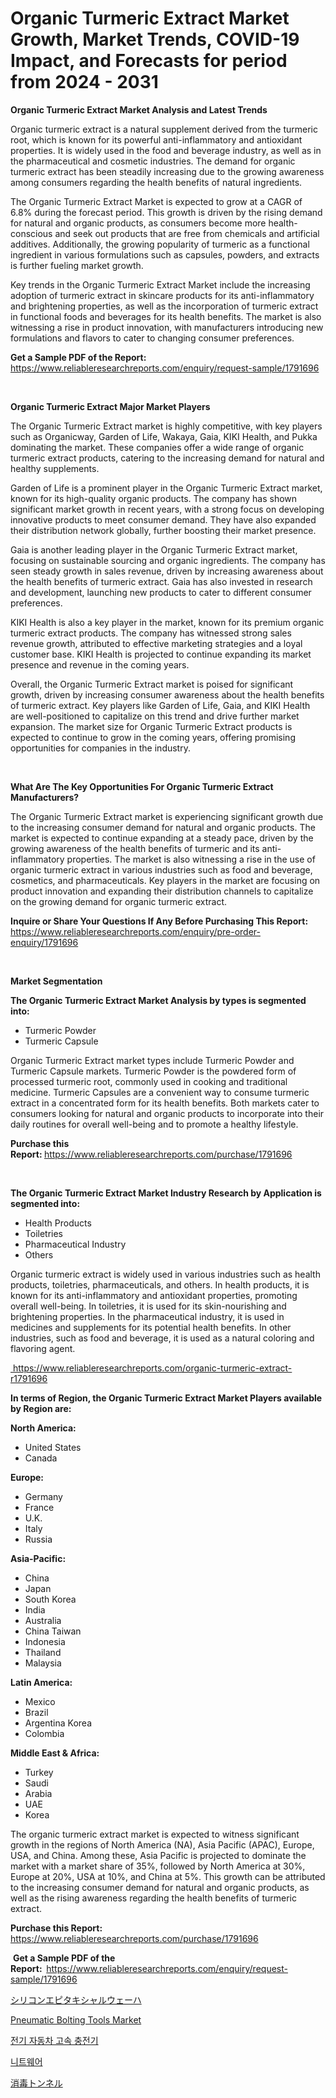 <p><h1>Organic Turmeric Extract Market Growth, Market Trends, COVID-19 Impact, and Forecasts for period from 2024 - 2031</h1></p><p><strong>Organic Turmeric Extract Market Analysis and Latest Trends</strong></p>
<p><p>Organic turmeric extract is a natural supplement derived from the turmeric root, which is known for its powerful anti-inflammatory and antioxidant properties. It is widely used in the food and beverage industry, as well as in the pharmaceutical and cosmetic industries. The demand for organic turmeric extract has been steadily increasing due to the growing awareness among consumers regarding the health benefits of natural ingredients.</p><p>The Organic Turmeric Extract Market is expected to grow at a CAGR of 6.8% during the forecast period. This growth is driven by the rising demand for natural and organic products, as consumers become more health-conscious and seek out products that are free from chemicals and artificial additives. Additionally, the growing popularity of turmeric as a functional ingredient in various formulations such as capsules, powders, and extracts is further fueling market growth.</p><p>Key trends in the Organic Turmeric Extract Market include the increasing adoption of turmeric extract in skincare products for its anti-inflammatory and brightening properties, as well as the incorporation of turmeric extract in functional foods and beverages for its health benefits. The market is also witnessing a rise in product innovation, with manufacturers introducing new formulations and flavors to cater to changing consumer preferences.</p></p>
<p><strong>Get a Sample PDF of the Report:&nbsp;</strong> <a href="https://www.reliableresearchreports.com/enquiry/request-sample/1791696">https://www.reliableresearchreports.com/enquiry/request-sample/1791696</a></p>
<p>&nbsp;</p>
<p><strong>Organic Turmeric Extract Major Market Players</strong></p>
<p><p>The Organic Turmeric Extract market is highly competitive, with key players such as Organicway, Garden of Life, Wakaya, Gaia, KIKI Health, and Pukka dominating the market. These companies offer a wide range of organic turmeric extract products, catering to the increasing demand for natural and healthy supplements.</p><p>Garden of Life is a prominent player in the Organic Turmeric Extract market, known for its high-quality organic products. The company has shown significant market growth in recent years, with a strong focus on developing innovative products to meet consumer demand. They have also expanded their distribution network globally, further boosting their market presence.</p><p>Gaia is another leading player in the Organic Turmeric Extract market, focusing on sustainable sourcing and organic ingredients. The company has seen steady growth in sales revenue, driven by increasing awareness about the health benefits of turmeric extract. Gaia has also invested in research and development, launching new products to cater to different consumer preferences.</p><p>KIKI Health is also a key player in the market, known for its premium organic turmeric extract products. The company has witnessed strong sales revenue growth, attributed to effective marketing strategies and a loyal customer base. KIKI Health is projected to continue expanding its market presence and revenue in the coming years.</p><p>Overall, the Organic Turmeric Extract market is poised for significant growth, driven by increasing consumer awareness about the health benefits of turmeric extract. Key players like Garden of Life, Gaia, and KIKI Health are well-positioned to capitalize on this trend and drive further market expansion. The market size for Organic Turmeric Extract products is expected to continue to grow in the coming years, offering promising opportunities for companies in the industry.</p></p>
<p>&nbsp;</p>
<p><strong>What Are The Key Opportunities For Organic Turmeric Extract Manufacturers?</strong></p>
<p><p>The Organic Turmeric Extract market is experiencing significant growth due to the increasing consumer demand for natural and organic products. The market is expected to continue expanding at a steady pace, driven by the growing awareness of the health benefits of turmeric and its anti-inflammatory properties. The market is also witnessing a rise in the use of organic turmeric extract in various industries such as food and beverage, cosmetics, and pharmaceuticals. Key players in the market are focusing on product innovation and expanding their distribution channels to capitalize on the growing demand for organic turmeric extract.</p></p>
<p><strong>Inquire or Share Your Questions If Any Before Purchasing This Report:</strong> <a href="https://www.reliableresearchreports.com/enquiry/pre-order-enquiry/1791696">https://www.reliableresearchreports.com/enquiry/pre-order-enquiry/1791696</a></p>
<p>&nbsp;</p>
<p><strong>Market Segmentation</strong></p>
<p><strong>The Organic Turmeric Extract Market Analysis by types is segmented into:</strong></p>
<p><ul><li>Turmeric Powder</li><li>Turmeric Capsule</li></ul></p>
<p><p>Organic Turmeric Extract market types include Turmeric Powder and Turmeric Capsule markets. Turmeric Powder is the powdered form of processed turmeric root, commonly used in cooking and traditional medicine. Turmeric Capsules are a convenient way to consume turmeric extract in a concentrated form for its health benefits. Both markets cater to consumers looking for natural and organic products to incorporate into their daily routines for overall well-being and to promote a healthy lifestyle.</p></p>
<p><strong>Purchase this Report:&nbsp;</strong><a href="https://www.reliableresearchreports.com/purchase/1791696">https://www.reliableresearchreports.com/purchase/1791696</a></p>
<p>&nbsp;</p>
<p><strong>The Organic Turmeric Extract Market Industry Research by Application is segmented into:</strong></p>
<p><ul><li>Health Products</li><li>Toiletries</li><li>Pharmaceutical Industry</li><li>Others</li></ul></p>
<p><p>Organic turmeric extract is widely used in various industries such as health products, toiletries, pharmaceuticals, and others. In health products, it is known for its anti-inflammatory and antioxidant properties, promoting overall well-being. In toiletries, it is used for its skin-nourishing and brightening properties. In the pharmaceutical industry, it is used in medicines and supplements for its potential health benefits. In other industries, such as food and beverage, it is used as a natural coloring and flavoring agent.</p></p>
<p><a href="https://www.reliableresearchreports.com/organic-turmeric-extract-r1791696">&nbsp;https://www.reliableresearchreports.com/organic-turmeric-extract-r1791696</a></p>
<p><strong>In terms of Region, the Organic Turmeric Extract Market Players available by Region are:</strong></p>
<p>
    <p> <strong> North America: </strong>
        <ul>
            <li>United States</li>
            <li>Canada</li>
        </ul>
        </p> 
    <p> <strong> Europe: </strong>
        <ul>
            <li>Germany</li>
            <li>France</li>
            <li>U.K.</li>
            <li>Italy</li>
            <li>Russia</li>
        </ul>
        </p> 
    <p> <strong> Asia-Pacific: </strong>
        <ul>
            <li>China</li>
            <li>Japan</li>
            <li>South Korea</li>
            <li>India</li>
            <li>Australia</li>
            <li>China Taiwan</li>
            <li>Indonesia</li>
            <li>Thailand</li>
            <li>Malaysia</li>
        </ul>
        </p> 
    <p> <strong> Latin America: </strong>
        <ul>
            <li>Mexico</li>
            <li>Brazil</li>
            <li>Argentina Korea</li>
            <li>Colombia</li>
        </ul>
        </p> 
    <p> <strong> Middle East & Africa: </strong>
        <ul>
            <li>Turkey</li>
            <li>Saudi</li>
            <li>Arabia</li>
            <li>UAE</li>
            <li>Korea</li>
        </ul>
    </p>
    </p>
<p><p>The organic turmeric extract market is expected to witness significant growth in the regions of North America (NA), Asia Pacific (APAC), Europe, USA, and China. Among these, Asia Pacific is projected to dominate the market with a market share of 35%, followed by North America at 30%, Europe at 20%, USA at 10%, and China at 5%. This growth can be attributed to the increasing consumer demand for natural and organic products, as well as the rising awareness regarding the health benefits of turmeric extract.</p></p>
<p><strong>Purchase this Report: </strong><a href="https://www.reliableresearchreports.com/purchase/1791696">https://www.reliableresearchreports.com/purchase/1791696</a></p>
<p>&nbsp;<strong>Get a Sample PDF of the Report:&nbsp;&nbsp;</strong><a href="https://www.reliableresearchreports.com/enquiry/request-sample/1791696">https://www.reliableresearchreports.com/enquiry/request-sample/1791696</a></p>
<p><strong></strong></p>
<p><p><a href="https://medium.com/@scotttyesha/%E3%82%B7%E3%83%AA%E3%82%B3%E3%83%B3%E3%82%A8%E3%83%94%E3%82%BF%E3%82%AD%E3%82%B7%E3%83%A3%E3%83%AB%E3%82%A6%E3%82%A7%E3%83%8F%E5%B8%82%E5%A0%B4%E3%81%AE%E8%A6%8F%E6%A8%A1-%E5%B8%82%E5%A0%B4%E3%82%BB%E3%82%B0%E3%83%A1%E3%83%B3%E3%83%86%E3%83%BC%E3%82%B7%E3%83%A7%E3%83%B3-%E5%B8%82%E5%A0%B4%E3%83%88%E3%83%AC%E3%83%B3%E3%83%89-%E3%81%8A%E3%82%88%E3%81%B32031%E5%B9%B4%E3%81%BE%E3%81%A7%E3%81%AE%E6%88%90%E9%95%B7%E5%88%86%E6%9E%90%E4%BA%88%E6%B8%AC-b39873dfa3a0">シリコンエピタキシャルウェーハ</a></p><p><a href="https://issuu.com/reportprime-2/docs/pneumatic-bolting-tools-market-size-2030.pptx">Pneumatic Bolting Tools Market</a></p><p><a href="https://medium.com/@vlcostes/%EA%B8%80%EB%A1%9C%EB%B2%8C-%EC%A0%84%EA%B8%B0-%EC%9E%90%EB%8F%99%EC%B0%A8-%EA%B3%A0%EC%86%8D-%EC%B6%A9%EC%A0%84%EA%B8%B0-%EC%8B%9C%EC%9E%A5-%EC%A0%9C%ED%92%88-%EC%9C%A0%ED%98%95%EC%97%90-%EC%A4%91%EC%A0%90%EC%9D%84-%EB%91%94-%EB%B6%84%EC%84%9D-%EB%B0%8F-%EC%98%88%EC%B8%A1-%EC%B0%A8%EB%9F%89-%EB%82%B4-%EC%A0%84%EA%B8%B0-%EC%9E%90%EB%8F%99%EC%B0%A8-%EC%B6%A9%EC%A0%84%EA%B8%B0-evc-%EC%B0%A8%EB%9F%89-%EC%99%B8-%EC%A0%84%EA%B8%B0-%EC%9E%90%EB%8F%99%EC%B0%A8-%EC%B6%A9%EC%A0%84%EA%B8%B0-evc-%EC%B5%9C%EC%A2%85-%EC%82%AC%EC%9A%A9%EC%9E%90-%EB%B0%8F-026c75f7d58a">전기 자동차 고속 충전기</a></p><p><a href="https://medium.com/@iarhbiqv81/2024%EB%85%84%EB%B6%80%ED%84%B0-2031%EB%85%84%EA%B9%8C%EC%A7%80-%EA%B8%80%EB%A1%9C%EB%B2%8C-%EC%A0%84%EB%A7%9D-%EB%B0%8F-%EB%AF%B8%EB%9E%98-%EC%A0%84%EB%A7%9D%EC%97%90%EC%84%9C-%EB%93%B1%EC%9E%A5%ED%95%98%EB%8A%94-%EB%8B%88%ED%8A%B8%EC%9B%A8%EC%96%B4-%EC%8B%9C%EC%9E%A5-%EB%8F%99%ED%96%A5-35a1aba2a458">니트웨어</a></p><p><a href="https://medium.com/@khkjaxbn36/%E6%B6%88%E6%AF%92%E3%83%88%E3%83%B3%E3%83%8D%E3%83%AB%E5%B8%82%E5%A0%B4-%E3%82%B0%E3%83%AD%E3%83%BC%E3%83%90%E3%83%AB%E3%81%8A%E3%82%88%E3%81%B3%E5%9C%B0%E5%9F%9F%E5%88%86%E6%9E%90-%E3%82%A8%E3%83%B3%E3%83%89%E3%83%A6%E3%83%BC%E3%82%B6%E3%83%BC-%E8%A3%BD%E5%93%81-%E5%9C%B0%E5%9F%9F%E3%81%AB%E7%84%A6%E7%82%B9%E3%82%92%E5%BD%93%E3%81%A6%E3%81%9F%E5%88%86%E6%9E%90%E3%81%A8%E4%BA%88%E6%B8%AC-2024%E5%B9%B4-2031%E5%B9%B4-d8625ac8d5b9">消毒トンネル</a></p></p>